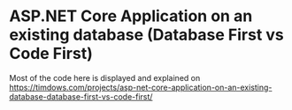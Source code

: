 # ASP.NET Core Application on an existing database (Database First vs Code First)

Most of the code here is displayed and explained on https://timdows.com/projects/asp-net-core-application-on-an-existing-database-database-first-vs-code-first/
